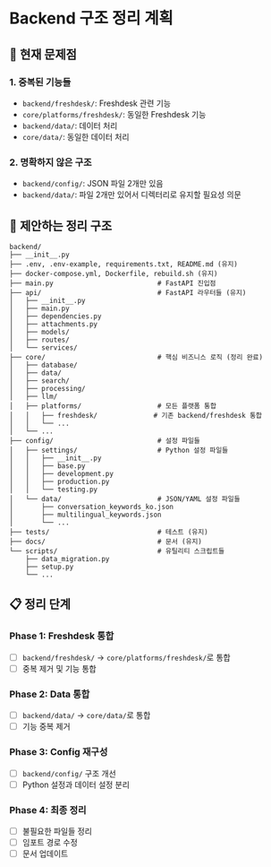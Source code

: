 # Backend 구조 정리 계획

## 🚨 현재 문제점

### 1. 중복된 기능들
- `backend/freshdesk/`: Freshdesk 관련 기능
- `core/platforms/freshdesk/`: 동일한 Freshdesk 기능
- `backend/data/`: 데이터 처리
- `core/data/`: 동일한 데이터 처리

### 2. 명확하지 않은 구조
- `backend/config/`: JSON 파일 2개만 있음
- `backend/data/`: 파일 2개만 있어서 디렉터리로 유지할 필요성 의문

## 🎯 제안하는 정리 구조

```
backend/
├── __init__.py
├── .env, .env-example, requirements.txt, README.md (유지)
├── docker-compose.yml, Dockerfile, rebuild.sh (유지)
├── main.py                          # FastAPI 진입점
├── api/                             # FastAPI 라우터들 (유지)
│   ├── __init__.py
│   ├── main.py
│   ├── dependencies.py
│   ├── attachments.py
│   ├── models/
│   ├── routes/
│   └── services/
├── core/                            # 핵심 비즈니스 로직 (정리 완료)
│   ├── database/
│   ├── data/
│   ├── search/
│   ├── processing/
│   ├── llm/
│   ├── platforms/                   # 모든 플랫폼 통합
│   │   ├── freshdesk/              # 기존 backend/freshdesk 통합
│   │   └── ...
│   └── ...
├── config/                          # 설정 파일들
│   ├── settings/                    # Python 설정 파일들
│   │   ├── __init__.py
│   │   ├── base.py
│   │   ├── development.py
│   │   ├── production.py
│   │   └── testing.py
│   └── data/                        # JSON/YAML 설정 파일들
│       ├── conversation_keywords_ko.json
│       ├── multilingual_keywords.json
│       └── ...
├── tests/                           # 테스트 (유지)
├── docs/                            # 문서 (유지)
└── scripts/                         # 유틸리티 스크립트들
    ├── data_migration.py
    ├── setup.py
    └── ...
```

## 📋 정리 단계

### Phase 1: Freshdesk 통합
- [ ] `backend/freshdesk/` → `core/platforms/freshdesk/`로 통합
- [ ] 중복 제거 및 기능 통합

### Phase 2: Data 통합  
- [ ] `backend/data/` → `core/data/`로 통합
- [ ] 기능 중복 제거

### Phase 3: Config 재구성
- [ ] `backend/config/` 구조 개선
- [ ] Python 설정과 데이터 설정 분리

### Phase 4: 최종 정리
- [ ] 불필요한 파일들 정리
- [ ] 임포트 경로 수정
- [ ] 문서 업데이트
